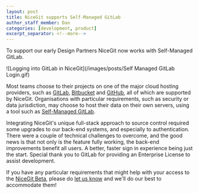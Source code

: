 ```yaml
---
layout: post
title: NiceGit supports Self-Managed GitLab
author_staff_member: Dan
categories: [development, product]
excerpt_separator: <!--more-->
---
```


To support our early Design Partners NiceGit now works with Self-Managed GitLab.

<!--more-->
![Logging into GitLab in NiceGit](/images/posts/Self Managed GitLab Login.gif)

Most teams choose to their projects on one of the major cloud hosting providers, such as [GitLab](https://gitlab.com), [Bitbucket](https://bitbucket.org) and [GitHub](https://gitlab.com), all of which are supported by NiceGit. Organisations with particular requirements, such as security or data jurisdiction, may choose to host their data on their own servers, using a tool such as [Self-Managed GitLab](https://docs.gitlab.com/topics/offline/quick_start_guide/).

Integrating NiceGit's unique full-stack approach to source control required some upgrades to our back-end systems, and especially to authentication. There were a couple of technical challenges to overcome, and the good news is that not only is the feature fully working, the back-end improvements benefit all users. A better, faster sign in experience being just the start. Special thank you to GitLab for providing an Enterprise License to assist development.

If you have any particular requirements that might help with your access to the [NiceGit Beta](/beta), please do [let us know](/contact) and we'll do our best to accommodate them!
